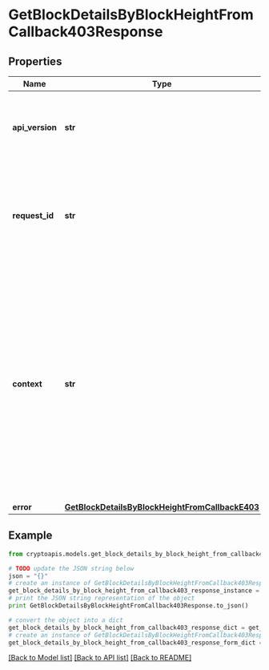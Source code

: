 # GetBlockDetailsByBlockHeightFromCallback403Response


## Properties
Name | Type | Description | Notes
------------ | ------------- | ------------- | -------------
**api_version** | **str** | Specifies the version of the API that incorporates this endpoint. | 
**request_id** | **str** | Defines the ID of the request. The &#x60;requestId&#x60; is generated by Crypto APIs and it&#39;s unique for every request. | 
**context** | **str** | In batch situations the user can use the context to correlate responses with requests. This property is present regardless of whether the response was successful or returned as an error. &#x60;context&#x60; is specified by the user. | [optional] 
**error** | [**GetBlockDetailsByBlockHeightFromCallbackE403**](GetBlockDetailsByBlockHeightFromCallbackE403.md) |  | 

## Example

```python
from cryptoapis.models.get_block_details_by_block_height_from_callback403_response import GetBlockDetailsByBlockHeightFromCallback403Response

# TODO update the JSON string below
json = "{}"
# create an instance of GetBlockDetailsByBlockHeightFromCallback403Response from a JSON string
get_block_details_by_block_height_from_callback403_response_instance = GetBlockDetailsByBlockHeightFromCallback403Response.from_json(json)
# print the JSON string representation of the object
print GetBlockDetailsByBlockHeightFromCallback403Response.to_json()

# convert the object into a dict
get_block_details_by_block_height_from_callback403_response_dict = get_block_details_by_block_height_from_callback403_response_instance.to_dict()
# create an instance of GetBlockDetailsByBlockHeightFromCallback403Response from a dict
get_block_details_by_block_height_from_callback403_response_form_dict = get_block_details_by_block_height_from_callback403_response.from_dict(get_block_details_by_block_height_from_callback403_response_dict)
```
[[Back to Model list]](../README.md#documentation-for-models) [[Back to API list]](../README.md#documentation-for-api-endpoints) [[Back to README]](../README.md)



